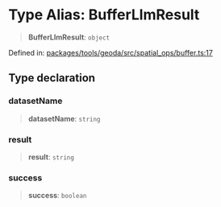 # Type Alias: BufferLlmResult

> **BufferLlmResult**: `object`

Defined in: [packages/tools/geoda/src/spatial\_ops/buffer.ts:17](https://github.com/GeoDaCenter/openassistant/blob/bf312b357cb340f1f76fa8b62441fb39bcbce0ce/packages/tools/geoda/src/spatial_ops/buffer.ts#L17)

## Type declaration

### datasetName

> **datasetName**: `string`

### result

> **result**: `string`

### success

> **success**: `boolean`
